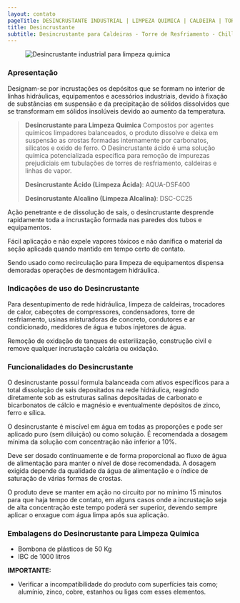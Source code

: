 ```yaml
---
layout: contato
pageTitle: DESINCRUSTANTE INDUSTRIAL | LIMPEZA QUIMICA | CALDEIRA | TORRE DE RESFRIAMENTO | GERADOR DE VAPOR 
title: Desincrustante
subtitle: Desincrustante para Caldeiras - Torre de Resfriamento - Chiller - Rede Hidráulica Industrial - Desincrustante ácido
---
```

<figure class="figure">
  <img src="../../website/images/desincrustante_acido_limpeza_tubulacao_industrial.jpg" class="figure-img img-fluid rounded" alt="Desincrustante industrial para limpeza quimica" style="max-width: 100%;">
</figure>

### **Apresentação**

Designam-se por incrustações os depósitos que se formam no interior de linhas hidráulicas, equipamentos e acessórios industriais, devido à fixação de substâncias em suspensão e da precipitação de sólidos dissolvidos que se transformam em sólidos insolúveis devido ao aumento da temperatura. 

>**Desincrustante para Limpeza Quimica** Compostos por agentes químicos limpadores balanceados, o produto dissolve e deixa em suspensão as crostas formadas internamente por carbonatos, silicatos e oxido de ferro. O Desincrustante ácido é uma solução química potencializada específica para remoção de impurezas prejudiciais em tubulações de torres de resfriamento, caldeiras e linhas de vapor.
>
>**Desincrustante Ácido (Limpeza Ácida)**: AQUA-DSF400
>
>**Desincrustante Alcalino (Limpeza Alcalina)**: DSC-CC25

Ação penetrante e de dissolução de sais, o desincrustante desprende rapidamente toda a incrustação formada nas paredes dos tubos e equipamentos.

Fácil aplicação e não expele vapores tóxicos e não danifica o material da seção aplicada quando mantido em tempo certo de contato.

Sendo usado como recirculação para limpeza de equipamentos dispensa demoradas operações de desmontagem hidráulica.

### **Indicações de uso do Desincrustante**

Para desentupimento de rede hidráulica, limpeza de caldeiras, trocadores de calor, cabeçotes de compressores, condensadores, torre de resfriamento, usinas misturadoras de concreto, condutores e ar condicionado, medidores de água e tubos injetores de água.

Remoção de oxidação de tanques de esterilização, construção civil e remove qualquer incrustação calcária ou oxidação.

### **Funcionalidades do Desincrustante**

O desincrustante possuí formula balanceada com ativos específicos para a total dissolução de sais depositados na rede hidráulica, reagindo diretamente sob as estruturas salinas depositadas de carbonato e bicarbonatos de cálcio e magnésio e eventualmente depósitos de zinco, ferro e sílica.

O desincrustante é miscível em água em todas as proporções e pode ser aplicado puro (sem diluição) ou como solução. 
É recomendada a dosagem mínima da solução com concentração não inferior a 10%. 

Deve ser dosado continuamente e de forma proporcional ao fluxo de água de alimentação para manter o nível de dose recomendada. 
A dosagem exigida depende da qualidade da água de alimentação e o índice de saturação de várias formas de crostas.

O produto deve se manter em ação no circuito por no minimo 15 minutos para que haja tempo de contato, em alguns casos onde a incrustação seja de alta concentração este tempo poderá ser superior, devendo sempre aplicar o enxague com água limpa após sua aplicação.

### **Embalagens do Desincrustante para Limpeza Quimica**

- Bombona de plásticos de 50 Kg 
- IBC de 1000 litros


**IMPORTANTE:** 
- Verificar a incompatibilidade do produto com superfícies tais como; alumínio, zinco, cobre, estanhos ou ligas com esses elementos.


